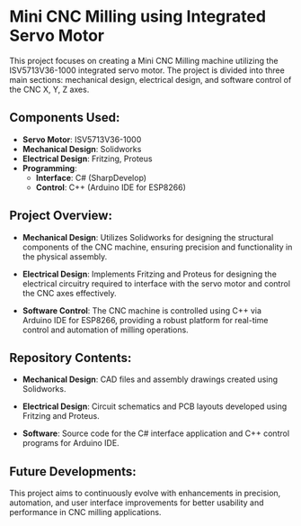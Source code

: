 # Mini CNC Milling using Integrated Servo Motor

This project focuses on creating a Mini CNC Milling machine utilizing the ISV5713V36-1000 integrated servo motor. The project is divided into three main sections: mechanical design, electrical design, and software control of the CNC X, Y, Z axes.

## Components Used:
- **Servo Motor**: ISV5713V36-1000
- **Mechanical Design**: Solidworks
- **Electrical Design**: Fritzing, Proteus
- **Programming**:
  - **Interface**: C# (SharpDevelop)
  - **Control**: C++ (Arduino IDE for ESP8266)

## Project Overview:
- **Mechanical Design**: Utilizes Solidworks for designing the structural components of the CNC machine, ensuring precision and functionality in the physical assembly.
  
- **Electrical Design**: Implements Fritzing and Proteus for designing the electrical circuitry required to interface with the servo motor and control the CNC axes effectively.

- **Software Control**: The CNC machine is controlled using C++ via Arduino IDE for ESP8266, providing a robust platform for real-time control and automation of milling operations.

## Repository Contents:
- **Mechanical Design**: CAD files and assembly drawings created using Solidworks.
  
- **Electrical Design**: Circuit schematics and PCB layouts developed using Fritzing and Proteus.
  
- **Software**: Source code for the C# interface application and C++ control programs for Arduino IDE.

## Future Developments:
This project aims to continuously evolve with enhancements in precision, automation, and user interface improvements for better usability and performance in CNC milling applications.

